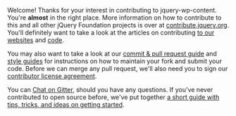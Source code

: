 Welcome! Thanks for your interest in contributing to jquery-wp-content. You're **almost** in the right place. More information on how to contribute to this and all other jQuery Foundation projects is over at [contribute.jquery.org](https://contribute.jquery.org). You'll definitely want to take a look at the articles on contributing [to our websites](httsp://contribute.jquery.org/web-sites/) and [code](https://contribute.jquery.org/code).

You may also want to take a look at our [commit & pull request guide](https://contribute.jquery.org/commits-and-pull-requests/) and [style guides](https://contribute.jquery.org/style-guide/) for instructions on how to maintain your fork and submit your code. Before we can merge any pull request, we'll also need you to sign our [contributor license agreement](https://contribute.jquery.org/cla).

You can [Chat on Gitter](https://gitter.im/jquery/dev), should you have any questions. If you've never contributed to open source before, we've put together [a short guide with tips, tricks, and ideas on getting started](https://contribute.jquery.org/open-source/).
